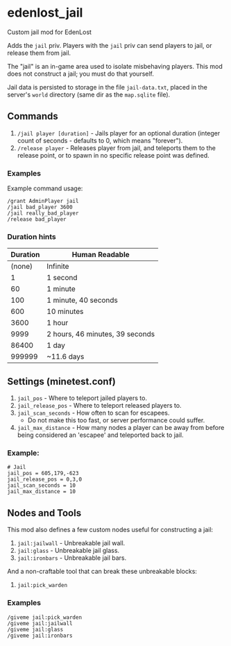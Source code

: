 # edenlost_jail
Custom jail mod for EdenLost

Adds the `jail` priv.  Players with the `jail` priv can send players
to jail, or release them from jail.

The "jail" is an in-game area used to isolate misbehaving players.  This mod
does not construct a jail; you must do that yourself.

Jail data is persisted to storage in the file `jail-data.txt`, placed in the
server's `world` directory (same dir as the `map.sqlite` file).

## Commands

1. `/jail player [duration]` - Jails player for an optional duration
   (integer count of seconds - defaults to 0, which means "forever").
1. `/release player` - Releases player from jail, and teleports them to
   the release point, or to spawn in no specific release point was defined.

### Examples

Example command usage:

```
/grant AdminPlayer jail
/jail bad_player 3600
/jail really_bad_player
/release bad_player
```

### Duration hints

| Duration | Human Readable |
| -------- | ------------------------------ |
| (none) | Infinite |
| 1 | 1 second |
| 60 | 1 minute |
| 100 | 1 minute, 40 seconds |
| 600 | 10 minutes |
| 3600 | 1 hour |
| 9999 | 2 hours, 46 minutes, 39 seconds |
| 86400 | 1 day |
| 999999 | ~11.6 days |


## Settings (minetest.conf)

1. `jail_pos` - Where to teleport jailed players to.
1. `jail_release_pos` - Where to teleport released players to.
1. `jail_scan_seconds` - How often to scan for escapees.
   - Do not make this too fast, or server performance could suffer.
1. `jail_max_distance` - How many nodes a player can be away from before being
    considered an 'escapee' and teleported back to jail.

### Example:

```
# Jail
jail_pos = 605,179,-623
jail_release_pos = 0,3,0
jail_scan_seconds = 10
jail_max_distance = 10
```

## Nodes and Tools
This mod also defines a few custom nodes useful for constructing a jail:

1. `jail:jailwall` - Unbreakable jail wall.
1. `jail:glass` - Unbreakable jail glass.
1. `jail:ironbars` - Unbreakable jail bars.

And a non-craftable tool that can break these unbreakable blocks:

1. `jail:pick_warden`


### Examples

```
/giveme jail:pick_warden
/giveme jail:jailwall
/giveme jail:glass
/giveme jail:ironbars
```
